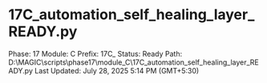 # 17C_automation_self_healing_layer_READY.py

Phase: 17
Module: C
Prefix: 17C_
Status: Ready
Path: D:\MAGIC\scripts\phase17\module_C\17C_automation_self_healing_layer_READY.py
Last Updated: July 28, 2025 5:14 PM (GMT+5:30)